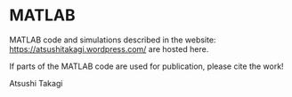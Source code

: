 # MATLAB

MATLAB code and simulations described in the website:
https://atsushitakagi.wordpress.com/
are hosted here. 

If parts of the MATLAB code are used for publication,
please cite the work!

Atsushi Takagi
